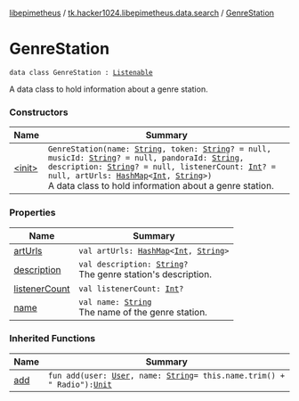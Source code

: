 [libepimetheus](../../index.md) / [tk.hacker1024.libepimetheus.data.search](../index.md) / [GenreStation](./index.md)

# GenreStation

`data class GenreStation : `[`Listenable`](../-listenable/index.md)

A data class to hold information about a genre station.

### Constructors

| Name | Summary |
|---|---|
| [&lt;init&gt;](-init-.md) | `GenreStation(name: `[`String`](https://kotlinlang.org/api/latest/jvm/stdlib/kotlin/-string/index.html)`, token: `[`String`](https://kotlinlang.org/api/latest/jvm/stdlib/kotlin/-string/index.html)`? = null, musicId: `[`String`](https://kotlinlang.org/api/latest/jvm/stdlib/kotlin/-string/index.html)`? = null, pandoraId: `[`String`](https://kotlinlang.org/api/latest/jvm/stdlib/kotlin/-string/index.html)`, description: `[`String`](https://kotlinlang.org/api/latest/jvm/stdlib/kotlin/-string/index.html)`? = null, listenerCount: `[`Int`](https://kotlinlang.org/api/latest/jvm/stdlib/kotlin/-int/index.html)`? = null, artUrls: `[`HashMap`](https://kotlinlang.org/api/latest/jvm/stdlib/kotlin.collections/-hash-map/index.html)`<`[`Int`](https://kotlinlang.org/api/latest/jvm/stdlib/kotlin/-int/index.html)`, `[`String`](https://kotlinlang.org/api/latest/jvm/stdlib/kotlin/-string/index.html)`>)`<br>A data class to hold information about a genre station. |

### Properties

| Name | Summary |
|---|---|
| [artUrls](art-urls.md) | `val artUrls: `[`HashMap`](https://kotlinlang.org/api/latest/jvm/stdlib/kotlin.collections/-hash-map/index.html)`<`[`Int`](https://kotlinlang.org/api/latest/jvm/stdlib/kotlin/-int/index.html)`, `[`String`](https://kotlinlang.org/api/latest/jvm/stdlib/kotlin/-string/index.html)`>` |
| [description](description.md) | `val description: `[`String`](https://kotlinlang.org/api/latest/jvm/stdlib/kotlin/-string/index.html)`?`<br>The genre station's description. |
| [listenerCount](listener-count.md) | `val listenerCount: `[`Int`](https://kotlinlang.org/api/latest/jvm/stdlib/kotlin/-int/index.html)`?` |
| [name](name.md) | `val name: `[`String`](https://kotlinlang.org/api/latest/jvm/stdlib/kotlin/-string/index.html)<br>The name of the genre station. |

### Inherited Functions

| Name | Summary |
|---|---|
| [add](../-listenable/add.md) | `fun add(user: `[`User`](../../tk.hacker1024.libepimetheus/-user/index.md)`, name: `[`String`](https://kotlinlang.org/api/latest/jvm/stdlib/kotlin/-string/index.html)` = this.name.trim() + " Radio"): `[`Unit`](https://kotlinlang.org/api/latest/jvm/stdlib/kotlin/-unit/index.html) |

